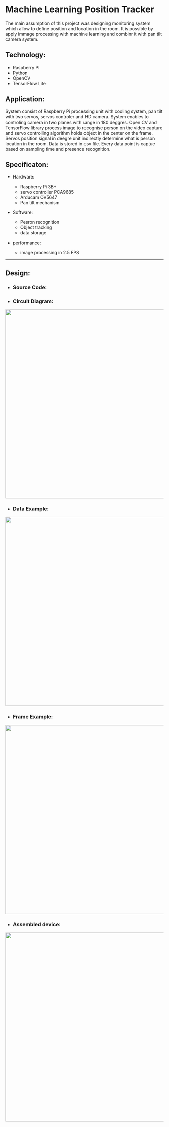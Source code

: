 # Machine Learning Position Tracker 

The main assumption of this project was designing  monitoring system which allow to define position and location in the room. It is possible by apply immage processing with machine learning and combinr it with pan tilt camera system.

## Technology:
* Raspberry PI
* Python
* OpenCV
* TensorFlow Lite

## Application:
System consist of Raspberry Pi processing unit with cooling system, pan tilt with two servos, servos controler and HD camera. System enables to controling camera in two planes with range in 180 deggres. 
Open CV and TensorFlow library process image to recognise person on the video capture and servo controlling algorithm holds object in the center on the frame. Servos position signal in deegre unit indirectly determine what is person location in the room. Data is stored in csv file. Every data point is captue based on sampling time and presence recognition.  


## Specificaton:
* Hardware:
    * Raspberry Pi 3B+
    * servo controller PCA9685
    * Arducam OV5647
    * Pan tilt mechanism
    
* Software:
    * Pesron recognition 
    * Object tracking
    * data storage

* performance:
    * image processing in 2.5 FPS

---
## Design:
* ### Source Code:

* ### Circuit Diagram:
<img src="" width="600">

* ### Data Example:
<img src="" width="600">

* ### Frame Example:
<img src="" width="600">

* ### Assembled device:
<img src="" width="600">
